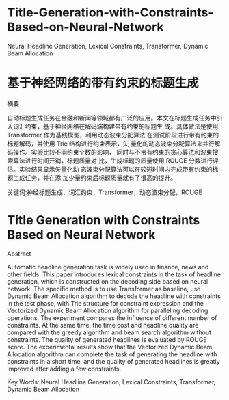 # Title-Generation-with-Constraints-Based-on-Neural-Network
Neural Headline Generation, Lexical Constraints, Transformer, Dynamic Beam Allocation
# 基于神经网络的带有约束的标题生成 

摘要

自动标题生成任务在金融和新闻等领域都有广泛的应用。本文在标题生成任务中引入词汇约束，基于神经网络在解码端构建带有约束的标题生 成。具体做法是使用 Transformer 作为基线模型，利用动态波束分配算法 在测试阶段进行带有约束的标题解码，并使用 Trie 结构进行约束表示，矢 量化的动态波束分配算法来并行解码操作。实验比较不同约束个数的影响， 同时与不带有约束的贪心算法和波束搜索算法进行时间开销，标题质量对 比，生成标题的质量使用 ROUGE 分数进行评估。实验结果显示矢量化动 态波束分配算法可以在较短时间内完成带有约束的标题生成任务，并在添 加少量约束后标题质量就有了很高的提升。

关键词:神经标题生成，词汇约束，Transformer，动态波束分配，ROUGE

# Title Generation with Constraints Based on Neural Network 
Abstract

Automatic headline generation task is widely used in finance, news and other fields. This paper introduces lexical constraints in the task of headline generation, which is constructed on the decoding side based on neural network. The specific method is to use Transformer as baseline, use Dynamic Beam Allocation algorithm to decode the headline with constraints in the test phase, with Trie structure for constraint expression and the Vectorized Dynamic Beam Allocation algorithm for paralleling decoding operations. The experiment compares the influence of different number of constraints. At the same time, the time cost and headline quality are compared with the greedy algorithm and beam search algorithm without constraints. The quality of generated headlines is evaluated by ROUGE score. The experimental results show that the Vectorized Dynamic Beam Allocation algorithm can complete the task of generating the headline with constraints in a short time, and the quality of generated headlines is greatly improved after adding a few constraints.

Key Words: Neural Headline Generation, Lexical Constraints, Transformer, Dynamic Beam Allocation
